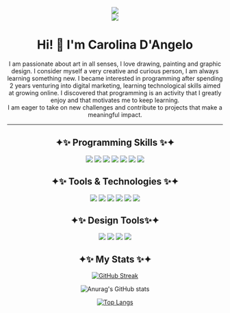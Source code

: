 <div align="center">
  <img src="https://images-wixmp-ed30a86b8c4ca887773594c2.wixmp.com/f/192ffe12-0d52-4671-be15-33ce64b681c4/daq9dlv-f1749ee9-d97c-4da1-82b7-97e256a712ba.gif?token=eyJ0eXAiOiJKV1QiLCJhbGciOiJIUzI1NiJ9.eyJzdWIiOiJ1cm46YXBwOjdlMGQxODg5ODIyNjQzNzNhNWYwZDQxNWVhMGQyNmUwIiwiaXNzIjoidXJuOmFwcDo3ZTBkMTg4OTgyMjY0MzczYTVmMGQ0MTVlYTBkMjZlMCIsIm9iaiI6W1t7InBhdGgiOiJcL2ZcLzE5MmZmZTEyLTBkNTItNDY3MS1iZTE1LTMzY2U2NGI2ODFjNFwvZGFxOWRsdi1mMTc0OWVlOS1kOTdjLTRkYTEtODJiNy05N2UyNTZhNzEyYmEuZ2lmIn1dXSwiYXVkIjpbInVybjpzZXJ2aWNlOmZpbGUuZG93bmxvYWQiXX0._JS4jaMxI3dRBF9cR4YtR4YOaviCbAHNKI3oqjXRhbc" />
</div>

<div align="center">
  <img src="https://images-wixmp-ed30a86b8c4ca887773594c2.wixmp.com/f/188ddcf2-7da4-4182-9711-a18161a5af72/d8th5lh-adac81de-8e7e-424c-97c4-2f1e4670e5c4.png?token=eyJ0eXAiOiJKV1QiLCJhbGciOiJIUzI1NiJ9.eyJzdWIiOiJ1cm46YXBwOjdlMGQxODg5ODIyNjQzNzNhNWYwZDQxNWVhMGQyNmUwIiwiaXNzIjoidXJuOmFwcDo3ZTBkMTg4OTgyMjY0MzczYTVmMGQ0MTVlYTBkMjZlMCIsIm9iaiI6W1t7InBhdGgiOiJcL2ZcLzE4OGRkY2YyLTdkYTQtNDE4Mi05NzExLWExODE2MWE1YWY3MlwvZDh0aDVsaC1hZGFjODFkZS04ZTdlLTQyNGMtOTdjNC0yZjFlNDY3MGU1YzQucG5nIn1dXSwiYXVkIjpbInVybjpzZXJ2aWNlOmZpbGUuZG93bmxvYWQiXX0.YiZz5k5aXLxaf-74SJ11p6EbXvpUwwiFgTFoFfOJYHM"/>
</div>

<h1 align="center">Hi! 👋 I'm Carolina D'Angelo</h1>

<p align="center">I am passionate about art in all senses, I love drawing, painting and graphic design. I consider myself a very creative and curious person, I am always learning something new. I became interested in programming after spending 2 years venturing into digital marketing, learning technological skills aimed at growing online. I discovered that programming is an activity that I greatly enjoy and that motivates me to keep learning. <br>I am eager to take on new challenges and contribute to projects that make a meaningful impact.</p>

<!--
**CarolinaDangelo/CarolinaDangelo** is a ✨ _special_ ✨ repository because its `README.md` (this file) appears on your GitHub profile.

Here are some ideas to get you started:

- 🔭 I’m currently working on ...
- 🌱 I’m currently learning ...
- 👯 I’m looking to collaborate on ...
- 🤔 I’m looking for help with ...
- 💬 Ask me about ...
- 📫 How to reach me: ...
- 😄 Pronouns: ...
- ⚡ Fun fact: ...
-->

---

<div align="center">
<h2>✦✨ Programming Skills ✨✦</h2>
<p>
    <img src="https://img.shields.io/badge/Html-11151b?style=for-the-badge&logo=html5&logoColor=E34F26">
    <img src="https://img.shields.io/badge/Css-11151b?style=for-the-badge&logo=css3&logoColor=1572B6">
    <img src="https://img.shields.io/badge/Sass-11151b?style=for-the-badge&logo=sass3&logoColor=CC6699">
    <img src="https://img.shields.io/badge/Bootstrap-11151b?style=for-the-badge&logo=bootstrap&logoColor=7952B3">
    <img src="https://img.shields.io/badge/JavaScript-11151b?style=for-the-badge&logo=javascript&logoColor=F7DF1E">
    <img src="https://img.shields.io/badge/React-11151b?style=for-the-badge&logo=react&logoColor=61DAFB">
    <img src="https://img.shields.io/badge/Angular-11151b?style=for-the-badge&logo=angular&logoColor=DD0031">
</p>

<h2>✦✨ Tools & Technologies ✨✦</h2>
<p>
    <img src="https://img.shields.io/badge/Git-11151b?style=for-the-badge&logo=git&logoColor=F05032">
    <img src="https://img.shields.io/badge/Github-11151b?style=for-the-badge&logo=GitHub&logoColor=white">
    <img src="https://img.shields.io/badge/Wordpress-11151b?style=for-the-badge&logo=Wordpress&logoColor=21759B">
    <img src="https://img.shields.io/badge/Elementor-11151b?style=for-the-badge&logo=Elementor&logoColor=92003B">
    <img src="https://img.shields.io/badge/Notion-11151b?style=for-the-badge&logo=Notion&logoColor=white">
    <img src="https://img.shields.io/badge/Trello-11151b?style=for-the-badge&logo=Trello&logoColor=0052CC">
</p>

<h2>✦✨ Design Tools✨✦</h2>
<p>
    <img src="https://img.shields.io/badge/Photoshop-11151b?style=for-the-badge&logo=Adobe Photoshop&logoColor=31A8FF">
    <img src="https://img.shields.io/badge/Illustrator-11151b?style=for-the-badge&logo=Adobe Illustrator&logoColor=FF9A00">
    <img src="https://img.shields.io/badge/Canva-11151b?style=for-the-badge&logo=Canva&logoColor=00C4CC">
    <img src="https://img.shields.io/badge/Figma-11151b?style=for-the-badge&logo=Figma&logoColor=F24E1E">
</p>
<h2>✦✨ My Stats ✨✦</h2>
  
[![GitHub Streak](http://github-readme-streak-stats.herokuapp.com?user=CarolinaDangelo&theme=monokai&border_radius=5&date_format=j%20M%5B%20Y%5D&mode=weekly)](https://git.io/streak-stats)

![Anurag's GitHub stats](https://github-readme-stats.vercel.app/api?username=CarolinaDangelo&show_icons=true&theme=monokai)

[![Top Langs](https://github-readme-stats.vercel.app/api/top-langs/?username=CarolinaDangelo&layout=compact&theme=monokai)](https://github.com/CarolinaDangelo/github-readme-stats)
</div>
